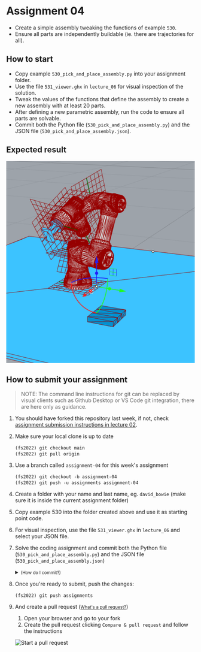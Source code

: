 # Assignment 04

* Create a simple assembly tweaking the functions of example `530`.
* Ensure all parts are independently buildable (ie. there are trajectories for all).

## How to start

* Copy example `530_pick_and_place_assembly.py` into your assignment folder.
* Use the file `531_viewer.ghx` in `lecture_06` for visual inspection of the solution.
* Tweak the values of the functions that define the assembly to create a new assembly with at least 20 parts.
* After defining a new parametric assembly, run the code to ensure all parts are solvable.
* Commit both the Python file (`530_pick_and_place_assembly.py`) and the JSON file (`530_pick_and_place_assembly.json`).

## Expected result

![Assembly](assembly.png)

## How to submit your assignment

> NOTE: The command line instructions for git can be replaced by visual clients such as Github Desktop or VS Code git integration, there are here only as guidance.

1. You should have forked this repository last week, if not, check [assignment submission instructions in lecture 02](../../lecture_02/assignment_01#how-to-submit-your-assignment).
2. Make sure your local clone is up to date

       (fs2022) git checkout main
       (fs2022) git pull origin

3. Use a branch called `assignment-04` for this week's assignment

       (fs2022) git checkout -b assignment-04
       (fs2022) git push -u assignments assignment-04

4. Create a folder with your name and last name, eg. `david_bowie` (make sure it is inside the current assignment folder)
5. Copy example 530 into the folder created above and use it as starting point code.
6. For visual inspection, use the file `531_viewer.ghx` in `lecture_06` and select your JSON file.
6. Solve the coding assignment and commit both the Python file (`530_pick_and_place_assembly.py`) and the JSON file (`530_pick_and_place_assembly.json`)
    <details><summary><small>(How do I commit?)</small></summary>
    <p>

    Usually, commits are done from a visual client or VS code,
    but you can also commit your changes from the command line:

       (fs2022) git add lecture_06/assignment_04/david_bowie/\* && git commit -m "hello world"

    
    </p>
    </details>

8. Once you're ready to submit, push the changes:

       (fs2022) git push assignments

9. And create a pull request (<small>[What's a pull request?](https://docs.github.com/en/github/collaborating-with-issues-and-pull-requests/about-pull-requests)</small>)

    1. Open your browser and go to your fork
    2. Create the pull request clicking `Compare & pull request` and follow the instructions

    ![Start a pull request](../../.github/pull-request.png)
